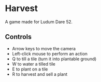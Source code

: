 # Harvest
 A game made for Ludum Dare 52. 
 
## Controls
- Arrow keys to move the camera
- Left-click mouse to perform an action
- Q to till a tile (turn it into plantable ground)
- W to water a tilled tile
- E to plant on a tile
- R to harvest and sell a plant

